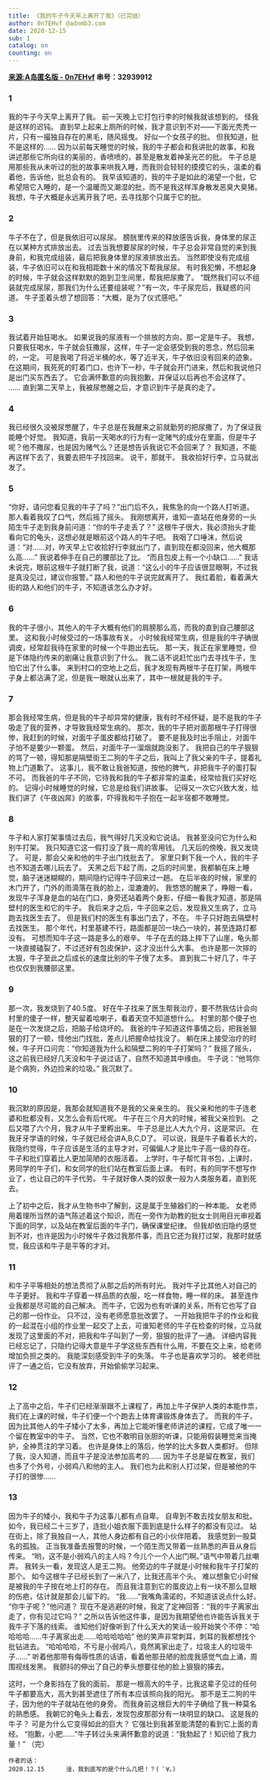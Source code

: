 ```yaml
---
title: 《我的牛子今天早上离开了我》（已完结）
author: 0n7EHvf @adnmb3.com
date: 2020-12-15
sub: 1
catalog: on
counting: on 
---
```

**[来源:A岛匿名版 - 0n7EHvf](https://adnmb3.com/t/32939912) 串号：32939912**
### 1
我的牛子今天早上离开了我。
前一天晚上它打包行李的时候我就该想到的。
怪我是这样的迟钝。
直到早上起来上厕所的时候，我才意识到不对——下面光秃秃一片，只有一撮独自存在的黑毛，随风摇曳。
好似一个女孩子的批。
但我知道，批不是这样的……
因为以前每天睡觉的时候，我的牛子都会和我讲批的故事，和我讲述那些它所向往的美丽的，香喷喷的，甚至是散发着神圣光芒的批。
牛子总是用那些我从未听过的批的故事来哄我入睡，而我则会轻轻的摸摸它的头，温柔的看着他，告诉他，批总会有的。
我早该知道的，我的牛子是如此的渴望一个批，它希望陪它入睡的，是一个温暖而又潮湿的批，而不是我这样浑身散发恶臭大臭猪。
我想，牛子大概是永远离开我了吧，去寻找那个只属于它的批。
### 2
牛子不在了，但是我依旧可以尿尿。
膀胱里传来的释放感告诉我，身体里的尿正在以某种方式排放出去。
过去当我想要尿尿的时候，牛子总会非常自觉的来到我身前，和我完成组装，最后把我身体里的尿液排放出去。
当然即使没有完成组装，牛子依旧可以在和我相距数十米的情况下帮我尿尿。
有时我犯懒，不想起身的时候，牛子就会这样默默的跑到卫生间里，帮我把尿撒了。
“既然我们可以不组装就完成尿尿，那我们为什么还要组装呢？”有一次，牛子尿完后，我疑惑的问道。
牛子歪着头想了想回答：“大概，是为了仪式感吧。”
### 3
我试着开始狂喝水。
如果说我的尿液有一个排放的方向，那一定是牛子。
我想，只要我狂喝水，牛子就会狂撒尿，这样，牛子一定会感受到我的思念，然后回来的，一定。
可是我喝了将近半桶的水，等了近半天，牛子依旧没有回来的迹象。
在这期间，我死死的盯着门口，也许下一秒，牛子就会开门进来，然后和我说他只是出门买东西去了。
它会满怀歉意的向我抱歉，并保证以后再也不会这样了。
……
直到第二天早上，我被尿憋醒之后，才意识到牛子是真的走了。
### 4
我已经很久没被尿憋醒了，牛子总是在我醒来之前就勤劳的把尿撒了，为了保证我能睡个好觉。
我知道，我前一天喝水的行为有一定赌气的成分在里面，但是牛子呢？他不撒尿，也是因为赌气么？还是想告诉我说它不会回来了？
我知道，不能再这样下去了，我要去把牛子找回来。
说干，那就干。
我收拾好行李，立马就出发了。
### 5
“你好，请问您看见我的牛子了吗？”出门后不久，我焦急的向一个路人打听道。
那人看着我叹了口气，然后摇了摇头。
我刚想离开，谁知一直站在他身旁的一头陌生牛子走到我身前问道：“你的牛子走丢了？”
这根牛子很大，我必须抬头才能看向它的龟头，这想必就是眼前这个路人的牛子吧。
我咽了口唾沫，然后说道：“对……对，昨天早上它收拾好行李就出门了，直到现在都没回来，他大概那么高……”
我说着伸手在自己的腰部比了比。
“而且包皮上有一个小缺口……”
我话未说完，眼前这根牛子就打断了我，说道：“这么小的牛子应该很显眼啊，不过我是真没见过，建议你报警。”
路人和他的牛子说完就离开了。
我红着脸，看着满大街的路人和他们的牛子，不知道该怎么办才好。
### 6
我的牛子很小，其他人的牛子大概有他们的肩膀那么高，而我的直到自己腰部这里。
这和我小时候受过的一场事故有关。
小时候我经常生病，但是我的牛子确很调皮，经常趁我待在家里的时候一个牛跑出去玩。
那一天，我正在家里睡觉，但是下体隐约传来的剧痛让我意识到了什么。
我二话不说赶忙出门去寻找牛子，生怕它出了什么事。
来到村口的空地上之后，我才发现有两根牛子在打架，两根牛子身上都沾满了泥，但是我一眼就认出来了，其中一根就是我的牛子。
### 7
那会我经常生病，但是我的牛子却异常的健康，我有时不经怀疑，是不是我的牛子吸走了我的营养，才导致我经常生病的。
那次，我的牛子把对面那根牛子打得很惨，我赶到的时候，对面牛子蛋皮都给打破了。
要不是我及时出手阻止，对面牛子怕不是要少一颗蛋。
然后，对面牛子一溜烟就跑没影了。
我把自己的牛子狠狠的骂了一顿，得知那是隔壁街王二狗的牛子之后，我叫上了我父亲的牛子，提着礼物上门道歉了。
这事儿，我不敢让我爸知道，按他的脾气，非把我牛子的蛋打裂不可。
而我爸的牛子不同，它待我和我的牛子都非常的温柔，经常给我们买好吃的。
记得小时候睡觉的时候，它总是给我们讲故事。
记得又一次它兴致大发，给我们讲了《午夜凶屌》的故事，吓得我和牛子抱在一起半宿都不敢睡觉。
### 8
牛子和人家打架事情过去后，我气得好几天没和它说话。
我甚至没问它为什么和别牛打架。
我只知道它这一假打没了我一周的零用钱。
几天后的傍晚，我又发烧了。
可是，那会父亲和他的牛子出门找批去了。
家里只剩下我一个人，我的牛子也不知道去哪儿玩去了。
天黑之后下起了雨，之后的时间里，我都躺在床上睡觉，脑子迷迷糊糊的，期间隐约记得牛子回来过一趟。
在后半夜的时候，家里的木门开了，门外的雨滴落在我的脸上，湿漉漉的。
我悠悠的醒来了，睁眼一看，发现牛子浑身是血的站在门口，身旁还站着两个身影，仔细一看我才知道，那是隔壁村的医生和它的牛子。
我后来才之后，牛子回来之后，发现我又生病了，立马跑去找医生去了。
但是我们村的医生有事出门去了，不在。
牛子只好跑去隔壁村去找医生。
那个年代，村里基建不行，路面都是凹一块凸一块的，甚至连路灯都没有。
可想而知牛子这一路是多么的艰辛。
牛子在去的路上摔下了山崖，龟头那一块直接磕裂了，不过还好有包皮保护，这才没出什么大事。
也许是那一次摔的太狠，牛子至此之后成长的速度比别的牛子慢了太多。
直到我二十好几了，牛子也仅仅到我腰部这里。
### 9
那一次，我发烧到了40.5度。
好在牛子找来了医生帮我治疗，要不然我估计会向村里的傻子一样，整天留着哈喇子，看着天空不知道想什么。
村里的那个傻子也是在一次发烧之后，把脑子给烧坏的。
我爸的牛子知道这件事情之后，把我爸狠狠的打了一顿，怪他出门找批，差点儿把握命给找没了。
躺在床上接受治疗的时候，牛子开口问完：“你知道我为什么和隔壁二狗的牛子打架吗？”
我摇了摇头，这之前我已经好几天没和牛子说过话了，自然不知道其中缘由。
牛子说：“他骂你是个病狗，外边捡来的垃圾。”
我沉默了。
### 10 
我沉默的原因是，我那会就知道我不是我的父亲亲生的。
我父亲和他的牛子连老婆和批都没有，又怎么会有后代呢。
牛子在三个月大的时候，被我父亲捡到。
之后又喂了六个月，我才从牛子里孵出来。
牛子总是比人大九个月，这是常识。
在我牙牙学语的时候，牛子就已经会讲A,B,C,D了。
可以说，我是牛子看着长大的，我隐约觉得，牛子应该是生活的主导才对，可偏偏人才是比牛子高一级的存在。
牛子和批们穿着比人更加简陋的衣服活着。
上学时，牛子帮忙背书包，上课时，男同学的牛子们，和女同学的批们站在教室后面上课。
有时，有的同学不想写作业了，也让自己的牛子代劳。
牛子就好像人类的奴隶一般为人类服务着，直到死去。

上了初中之后，我才从生物书中了解到，这是属于生殖器们的一种本能。
女老师用着理所当然的语气陈述着这个知识，而在一旁作为助教的批女士则用目光审视着下面的同学，以及站在教室后面的牛子门，确保课堂纪律。
但我却依旧隐约感觉到不对，也许是因为小时候牛子救过我那件事，而且它还为我打过架，我那时就感觉，我应该和牛子是平等的才对。
### 11
和牛子平等相处的想法贯彻了从那之后的所有时光。
我对牛子比其他人对自己的牛子更好。
我和牛子穿着一样品质的衣服，吃一样食物，睡一样的床。
甚至连作业我都是尽可能的自己解决。
而牛子，它因为也有听课的关系，所有它也写了自己的那一份作业。
只不过，没有老师愿意批改罢了。
一开始我把牛子的作业和我的一起混在小组的作业里一起交了上去，可谁知老师的牛子在检查的时候，立马就发现了这里面的不对，把我和牛子叫到了一旁，狠狠的批评了一通。
详细内容我已经忘记了，只隐约记得大意是牛子学这些东西有什么用，不要在交上来，给老师增加负担之类的。
我能深刻感受到牛子的失落。
牛子也是喜欢学习的。
被老师批评了一通之后，它没有放弃，开始偷偷学习起来。
### 12
上了高中之后，牛子们已经渐渐跟不上课程了，再加上牛子保护人类的本能作祟，我们在上课的时候，牛子们便一个个跑去上体育课锻炼身体去了。
而我的牛子，因为比其他人的牛子矮小了太多，再加上它能听懂老师讲述的课程，它成了唯一一个留在教室中的牛子。
当然，它也不敢明目张胆的听课，只能用假装睡觉来当掩护，全神贯注的学习着。
也许是身体上的落后，他学的比大多数人类都好。
但除了我，没人知道，而且牛子是没法参加高考的……
因为牛子总是留在教室，我们也多了个外号，小弱鸡八和他的主人。
我们也为此和别人打过架，但是被他的牛子打的很惨……
### 13
因为牛子的矮小，我和牛子为这事儿都有点自卑。
自卑到不敢去找女朋友和批。
如今，我已经二十三岁了，连批小姐衣服下面到底是什么样子的都没有见过。
站在街上，除了我独自一人，其他人身边都有自己的小伙伴陪着。
我感觉到一股莫名的孤独。
正当我准备去报警的时候，一个陌生而又带着一丝熟悉的声音从身后传来。
“哟，这不是小弱鸡八的主人吗？今儿个一个人出门啊。”语气中带着几丝嘲弄。
我转头一看，发现这人是王二狗。
他旁边的牛子就是小时候和我牛子打架的那个。
如今这根牛子已经长到了一米八了，比我还高半个头。
难以想象它小时候是被我的牛子按在地上打的存在。
而且我注意到它的蛋皮边上有一块不那么显眼的伤疤，估计就是那会儿留下的。
“我……”我嘴角濡诺的，不知道该说点什么好。
“你牛子呢？”他问道？
现在不是逃避的时候，我定了定神回答：“我的牛子离家出走了，你有见过它吗？”
之所以告诉他这件事，是因为我期望他也许能告诉我关于我牛子下落的线索。
谁知他们好像听到了什么天大的笑话一般开始笑个不停：“哈哈哈哈……牛子离家出走……哈哈哈哈哈”
他的笑声非常刺耳，刺耳的我都想找个批钻进去。
“哈哈哈哈，不亏是小弱鸡八，竟然离家出走了，垃圾主人的垃圾牛子……”
听着他那带有侮辱性质的话语，看着他那丑陋的脸庞我感觉气血上涌，周围视线发黑。
我颤抖的伸出了自己的拳头想要往他的脸上狠狠的揍去。

这时，一个身影挡在了我的面前。
那是一根高大的牛子，比我这辈子见过的任何牛子都要高大，高大到甚至遮住了所有本应该照向我的阳光。
那不是王二狗的牛子，因为他的牛子就站在他的身旁。
而我身前这根巨大的牛子确给了我一种莫名的熟悉感。
我朝它的龟头上看去，发现包皮那部分有一块明显的缺口。
这是我的牛子？
可是为什么它变得如此的巨大？
它强壮到我甚至能清楚的看到它上面的青经。
“抱歉，小肥……”牛子转过头来满怀歉意的说道：“我勃起了！知识给了我力量！”
（完）

    作者的话：
    2020.12.15      淦，我到底写的是个什么几把！？( ﾟ∀。)
